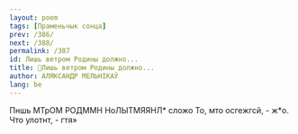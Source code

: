 ```yaml
---
layout: poem
tags: [Праменьчык сонца]
prev: /386/
next: /388/
permalink: /387
id: Лишь ветром Родины должно...
title: 🚧Лишь ветром Родины должно...
author: АЛЯКСАНДР МЕЛЬНІКАЎ
lang: be
---
```



Пншь МТрОМ РОДММН НоЛЫТМЯЯНЛ* сложо То, мто осгежгсй, - ж*о. Что улотнт, - гтя»
